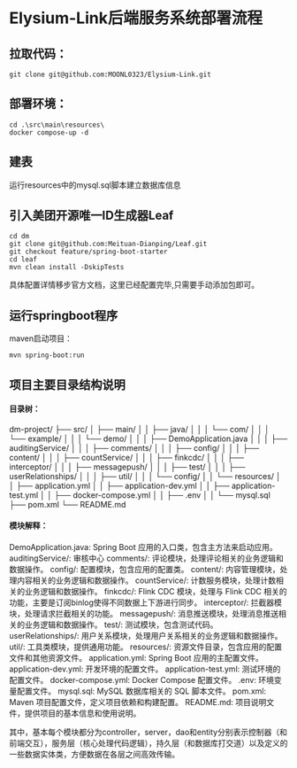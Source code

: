 # Elysium-Link后端服务系统部署流程

## 拉取代码：

```shell
git clone git@github.com:MOONL0323/Elysium-Link.git
```

## 部署环境：

```shell
cd .\src\main\resources\
docker compose-up -d 
```

## 建表

运行resources中的mysql.sql脚本建立数据库信息

## 引入美团开源唯一ID生成器Leaf

```shell
cd dm
git clone git@github.com:Meituan-Dianping/Leaf.git
git checkout feature/spring-boot-starter
cd leaf
mvn clean install -DskipTests
```

具体配置详情移步官方文档，这里已经配置完毕,只需要手动添加包即可。

## 运行springboot程序

maven启动项目：

```shell
mvn spring-boot:run
```

## 项目主要目录结构说明

#### 目录树：

dm-project/
├── src/
│   ├── main/
│   │   ├── java/
│   │   │   └── com/
│   │   │       └── example/
│   │   │           └── demo/
│   │   │               ├── DemoApplication.java
│   │   │               ├── auditingService/
│   │   │               ├── comments/
│   │   │               ├── config/
│   │   │               ├── content/
│   │   │               ├── countService/
│   │   │               ├── finkcdc/
│   │   │               ├── interceptor/
│   │   │               ├── messagepush/
│   │   │               ├── test/
│   │   │               ├── userRelationships/
│   │   │               ├── util/
│   │   │               └── config/
│   │   └── resources/
│   │       ├── application.yml
│   │       ├── application-dev.yml
│   │       ├── application-test.yml
│   │       ├── docker-compose.yml
│   │       ├── .env
│   │       └── mysql.sql
├── pom.xml
└── README.md

#### 模块解释：
DemoApplication.java: Spring Boot 应用的入口类，包含主方法来启动应用。
auditingService/: 审核中心
comments/: 评论模块，处理评论相关的业务逻辑和数据操作。
config/: 配置模块，包含应用的配置类。
content/: 内容管理模块，处理内容相关的业务逻辑和数据操作。
countService/: 计数服务模块，处理计数相关的业务逻辑和数据操作。
finkcdc/: Flink CDC 模块，处理与 Flink CDC 相关的功能，主要是订阅binlog使得不同数据上下游进行同步。
interceptor/: 拦截器模块，处理请求拦截相关的功能。
messagepush/: 消息推送模块，处理消息推送相关的业务逻辑和数据操作。
test/: 测试模块，包含测试代码。
userRelationships/: 用户关系模块，处理用户关系相关的业务逻辑和数据操作。
util/: 工具类模块，提供通用功能。
resources/: 资源文件目录，包含应用的配置文件和其他资源文件。
application.yml: Spring Boot 应用的主配置文件。
application-dev.yml: 开发环境的配置文件。
application-test.yml: 测试环境的配置文件。
docker-compose.yml: Docker Compose 配置文件。
.env: 环境变量配置文件。
mysql.sql: MySQL 数据库相关的 SQL 脚本文件。
pom.xml: Maven 项目配置文件，定义项目依赖和构建配置。
README.md: 项目说明文件，提供项目的基本信息和使用说明。

其中，基本每个模块都分为controller，server，dao和entity分别表示控制器（和前端交互），服务层（核心处理代码逻辑），持久层（和数据库打交道）以及定义的一些数据实体类，方便数据在各层之间高效传输。

